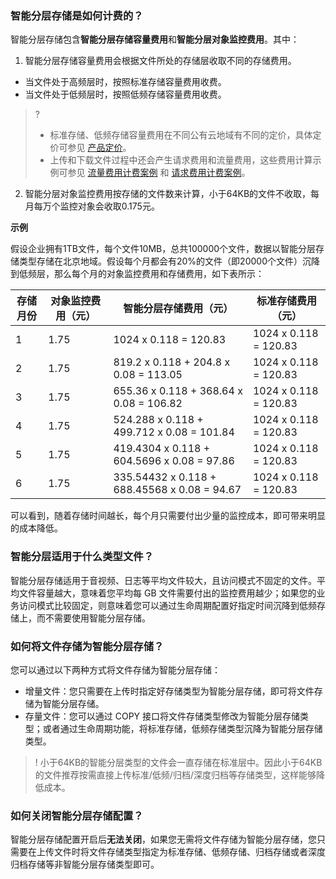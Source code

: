 ### 智能分层存储是如何计费的？

智能分层存储包含**智能分层存储容量费用**和**智能分层对象监控费用**。其中：
1. 智能分层存储容量费用会根据文件所处的存储层收取不同的存储费用。
 - 当文件处于高频层时，按照标准存储容量费用收费。
 - 当文件处于低频层时，按照低频存储容量费用收费。
 >?
 > - 标准存储、低频存储容量费用在不同公有云地域有不同的定价，具体定价可参见 [产品定价](https://buy.cloud.tencent.com/price/cos)。
 > - 上传和下载文件过程中还会产生请求费用和流量费用，这些费用计算示例可参见 [流量费用计费案例](https://cloud.tencent.com/document/product/436/53863#.E8.AE.A1.E8.B4.B9.E6.A1.88.E4.BE.8B) 和 [请求费用计费案例](https://cloud.tencent.com/document/product/436/53861#.E8.AE.A1.E8.B4.B9.E6.A1.88.E4.BE.8B)。
 > 
2. 智能分层对象监控费用按存储的文件数来计算，小于64KB的文件不收取，每月每万个监控对象会收取0.175元。

**示例**

假设企业拥有1TB文件，每个文件10MB，总共100000个文件，数据以智能分层存储类型存储在北京地域。假设每个月都会有20%的文件（即20000个文件）沉降到低频层，那么每个月的对象监控费用和存储费用，如下表所示：

|存储月份|对象监控费用（元）|智能分层存储费用（元）|标准存储费用（元）|
|----|----|----|----|
|1| 1.75|1024 x 0.118 = 120.83  |   1024 x 0.118 = 120.83  |
|2|1.75|819.2 x 0.118 + 204.8 x 0.08 = 113.05| 1024 x 0.118 = 120.83  |
|3|1.75|655.36 x 0.118 + 368.64 x 0.08 = 106.82|  1024 x 0.118 = 120.83  |
|4|1.75|524.288 x 0.118 + 499.712 x 0.08 = 101.84|  1024 x 0.118 = 120.83 |
|5|1.75|419.4304 x 0.118 + 604.5696 x 0.08 = 97.86  |  1024 x 0.118 = 120.83  |
|6|1.75|335.54432 x 0.118 + 688.45568 x 0.08 = 94.67  | 1024 x 0.118 = 120.83 |

可以看到，随着存储时间越长，每个月只需要付出少量的监控成本，即可带来明显的成本降低。

### 智能分层适用于什么类型文件？

智能分层存储适用于音视频、日志等平均文件较大，且访问模式不固定的文件。平均文件容量越大，意味着您平均每 GB 文件需要付出的监控费用越少；如果您的业务访问模式比较固定，则意味着您可以通过生命周期配置好指定时间沉降到低频存储上，而不需要使用智能分层存储。

### 如何将文件存储为智能分层存储？
您可以通过以下两种方式将文件存储为智能分层存储：
- 增量文件：您只需要在上传时指定好存储类型为智能分层存储，即可将文件存储为智能分层存储。
- 存量文件：您可以通过 COPY 接口将文件存储类型修改为智能分层存储类型；或者通过生命周期功能，将标准存储，低频存储类型沉降为智能分层存储类型。

>! 小于64KB的智能分层类型的文件会一直存储在标准层中。因此小于64KB的文件推荐按需直接上传标准/低频/归档/深度归档等存储类型，这样能够降低成本。
>

### 如何关闭智能分层存储配置？

智能分层存储配置开启后**无法关闭**，如果您无需将文件存储为智能分层存储，您只需要在上传文件时将文件存储类型指定为标准存储、低频存储、归档存储或者深度归档存储等非智能分层存储类型即可。
